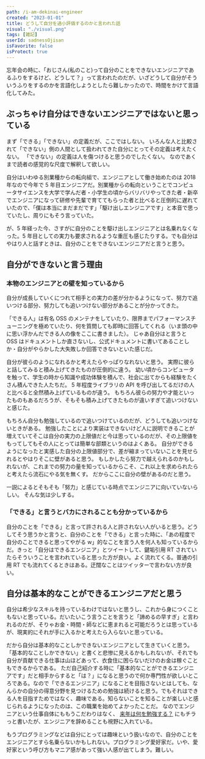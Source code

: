 ```yaml
---
path: /i-am-dekinai-engineer
created: "2023-01-01"
title: どうして自分を過小評価するのかと言われた話
visual: "./visual.png"
tags: [雑記]
userId: sadnessOjisan
isFavorite: false
isProtect: true
---
```


忘年会の時に、「おじさん(私のこと)って自分のことをできないエンジニアであるふりをするけど、どうして？」って言われたのだが、いざどうして自分がそういうふりをするのかを言語化しようとしたら難しかったので、時間をかけて言語化してみた。

## ぶっちゃけ自分はできないエンジニアではないと思っている

まず「できる」「できない」の定義だが、ここではしない。
いろんな人と比較されて「できない」側の人間として扱われてきた自分にとってその定義は考えたくない。
「できない」の定義は人を傷つけると思うのでしたくない。
なのであくまで読者の感覚的な尺度で解釈して欲しい。

自分はいわゆる別業種からの転向組で、エンジニアとして働き始めたのは 2018 年なので今年で 5 年目エンジニアだ。別業種からの転向ということでコンピュータサイエンスを大学で学んだ者・小学生の頃からバリバリやってきた者・新卒でエンジニアになって研修や先輩で育ててもらった者と比べると圧倒的に遅れていたので、「僕は本当にまだまだです」「駆け出しエンジニアです」と本音で思っていたし、周りにもそう言っていた。

が、5 年経った今、さすがに自分のことを駆け出しエンジニアとは名乗れなくなった。5 年目としての実力も要求されるような重圧も感じたりする。でも自分はやはり人と話すときは、自分のことをできないエンジニアだと言うと思う。

## 自分ができないと言う理由

### 本物のエンジニアとの壁を知っているから

自分が成長していくにつれて相手との実力の差が分かるようになって、努力で追いつける部分、努力しても追いつけない部分があることが分かってきた。

「できる人」は有名 OSS のメンテナをしていたり、限界までパフォーマンスチューニングを極めていたり、何を質問しても即時に回答してくれる（いま頭の中に思い浮かんだできる人の像をここに書きました）。
じゃあ自分はと言うと OSS はドキュメントしか直さないし、公式ドキュメントに書いてあることしか・自分がやらかした大失敗しか回答できないといた感じだ。

自分が彼らのようになれるかと考えたらやっぱりなれないと思う。
実際に彼らと話してみると積み上げてきたものが圧倒的に違う。
幼い頃からコンピュータを触って、学生の時から知識や成功体験を積んで、社会に出てからも経験をたくさん積んできた人たちだ。
5 年程度ライブラリの API を呼び出してるだけの人と比べると全然積み上げているものが違う。
もちろん彼らの努力や才能といったものもあるだろうが、そもそも積み上げてきたものが違いすぎて追いつけないと感じた。

もちろん自分も勉強しているので追いつけているのだが、どうしても追いつけないときがある。
勉強したことにより実装はできないけど人に説明できることが増えていてそこは自分の実力の上限値だと今は思っているのだが、その上限値をもってしてもその人にとっては簡単な部類というのはよくある。
自分ができるようになったと実感した自分の上限値部分で、差が縮まっていないことを見せられるとやはりそこに壁があると思う。
もしかしたら努力で越えられるのかもしれないが、これまでの努力の量を知っているからこそ、これ以上を求められたらと考えたら流石にやる気を無くす。
だからここに自分の壁があるのだと思う。

一説によるとそもそも「努力」と感じている時点でエンジニアに向いていないらしい。
そんな気は少しする。

### 「できる」と言うとバカにされることも分かっているから

自分のことを「できる」と言って許される人と許されない人がいると思う。どうしてそう思うかと言うと、自分のことを「できる」と言った時に、「あの程度で自分のことできると思ってやがる w」的なことを言う人を何人も知っているからだ。きっと「自分はできるエンジニア」とツイートして、鍵垢引用 RT されていたらそういうことを言われていると思った方が良い。よく流れてくる。普通の引用 RT でも流れてくるときはある。迂闊なことはツイッターで言わない方が良い。

## 自分は基本的なことができるエンジニアだと思う

自分は希少なスキルを持っているわけではないと思うし、これから身につくこともないと思っている。だいたいこう言うことを言うと「諦めるの早すぎ」と言われるのだが、そりゃお金・時間・師などに恵まれると可能だろうとは思っているが、現実的にそれが手に入るかと考えたら入らないと思っている。

だから自分は基本的なことしかできないエンジニアとして生きていくと思う。「基本的なことしかできない」と書くと悲惨に見えるかもしれないが、それでも自分が貢献できる仕事は山ほどあって、衣食住に困らないだけのお金は稼ぐこともできるからである。
ただ自己紹介する時に「基本的なことができるエンジニアです」だと相手からすると「は？」になると思うので何か専門性が欲しいところである。なので「できるエンジニア」になることを目指さないとはしても、なんらかの自分の得意分野を見つけるための勉強は続けると思う。でもそれはできる人を目指すためではなく、趣味である。知らないことを知ることが楽しいと感じられるようになったのは、この職業を始めてよかったことだ。
なのでエンジニアという仕事自体にももうこだわりはなく、 [来年は何を勉強する？](https://blog.ojisan.io/programming-hurikaeri-2022/#%E6%9D%A5%E5%B9%B4%E3%81%AF%E4%BD%95%E3%82%92%E5%8B%89%E5%BC%B7%E3%81%99%E3%82%8B) にもチラっと書いたが、エンジニアを辞めることも視野に入れている。

もうプログラミングなどは自分にとっては趣味という扱いなので、自分のことをエンジニアとすら名乗らないかもしれない。プログラミング愛好家だ。いや、愛好家という呼び方もマニア感があって強い人感が出てしまう。難しい。
